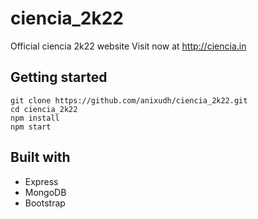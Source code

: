# ciencia_2k22
Official ciencia 2k22 website
Visit now at http://ciencia.in
## Getting started

```
git clone https://github.com/anixudh/ciencia_2k22.git
cd ciencia_2k22
npm install
npm start
```

## Built with

- Express
- MongoDB
- Bootstrap
